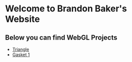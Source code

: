 # Welcome to Brandon Baker's Website

## Below you can find WebGL Projects

- [Triangle](https://bakebran.github.io/Brandon_Baker_IC1/index.html)
- [Gasket 1](https://bakebran.github.io/Brandon_Baker_HW1/gasket1-baker.html)
